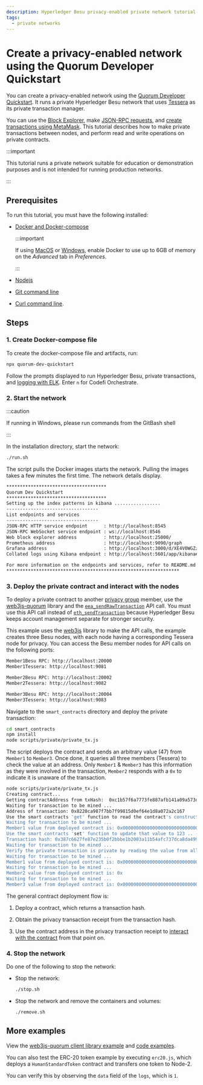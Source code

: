 ```yaml
---
description: Hyperledger Besu privacy-enabled private network tutorial
tags:
  - private networks
---
```


# Create a privacy-enabled network using the Quorum Developer Quickstart

You can create a privacy-enabled network using the [Quorum Developer Quickstart](../quickstart.md). It runs a private Hyperledger Besu network that uses [Tessera](https://docs.tessera.consensys.net/en/stable/) as its private transaction manager.

You can use the [Block Explorer](../quickstart.md#block-explorer), make [JSON-RPC requests](../quickstart.md#run-json-rpc-requests), and [create transactions using MetaMask](../quickstart.md#create-a-transaction-using-metamask). This tutorial describes how to make private transactions between nodes, and perform read and write operations on private contracts.

:::important

This tutorial runs a private network suitable for education or demonstration purposes and is not intended for running production networks.

:::

## Prerequisites

To run this tutorial, you must have the following installed:

- [Docker and Docker-compose](https://docs.docker.com/compose/install/)

  :::important

  If using [MacOS](https://docs.docker.com/docker-for-mac/) or [Windows](https://docs.docker.com/docker-for-windows/), enable Docker to use up to 6GB of memory on the _Advanced_ tab in _Preferences_.

  :::

- [Nodejs](https://nodejs.org/en/download/)
- [Git command line](https://git-scm.com/)
- [Curl command line](https://curl.haxx.se/download.html).

## Steps

### 1. Create Docker-compose file

To create the docker-compose file and artifacts, run:

```bash
npx quorum-dev-quickstart
```

Follow the prompts displayed to run Hyperledger Besu, private transactions, and [logging with ELK](../../how-to/monitor/elastic-stack.md). Enter `n` for Codefi Orchestrate.

### 2. Start the network

:::caution

If running in Windows, please run commands from the GitBash shell

:::

In the installation directory, start the network:

```bash
./run.sh
```

The script pulls the Docker images starts the network. Pulling the images takes a few minutes the first time. The network details display.

```bash
*************************************
Quorum Dev Quickstart
*************************************
Setting up the index patterns in kibana .................
----------------------------------
List endpoints and services
----------------------------------
JSON-RPC HTTP service endpoint      : http://localhost:8545
JSON-RPC WebSocket service endpoint : ws://localhost:8546
Web block explorer address          : http://localhost:25000/
Prometheus address                  : http://localhost:9090/graph
Grafana address                     : http://localhost:3000/d/XE4V0WGZz/besu-overview?orgId=1&refresh=10s&from=now-30m&to=now&var-system=All
Collated logs using Kibana endpoint : http://localhost:5601/app/kibana#/discover

For more information on the endpoints and services, refer to README.md in the installation directory.
****************************************************************
```

### 3. Deploy the private contract and interact with the nodes

To deploy a private contract to another [privacy group](../../concepts/privacy/privacy-groups.md) member, use the [web3js-quorum](https://consensys.github.io/web3js-quorum/latest/index.html) library and the [`eea_sendRawTransaction`](../../../private-networks/reference/api/index.md#eea_sendrawtransaction) API call. You must use this API call instead of [`eth_sendTransaction`](https://ethereum.github.io/execution-apis/api-documentation) because Hyperledger Besu keeps account management separate for stronger security.

This example uses the [web3js](https://www.npmjs.com/package/web3) library to make the API calls, the example creates three Besu nodes, with each node having a corresponding Tessera node for privacy. You can access the Besu member nodes for API calls on the following ports:

```bash
Member1Besu RPC: http://localhost:20000
Member1Tessera: http://localhost:9081

Member2Besu RPC: http://localhost:20002
Member2Tessera: http://localhost:9082

Member3Besu RPC: http://localhost:20004
Member3Tessera: http://localhost:9083
```

Navigate to the `smart_contracts` directory and deploy the private transaction:

```bash
cd smart_contracts
npm install
node scripts/private/private_tx.js
```

The script deploys the contract and sends an arbitrary value (47) from `Member1` to `Member3`. Once done, it queries all three members (Tessera) to check the value at an address. Only `Member1` & `Member3` has this information as they were involved in the transaction, `Member2` responds with a `0x` to indicate it is unaware of the transaction.

```bash
node scripts/private/private_tx.js
Creating contract...
Getting contractAddress from txHash:  0xc1b57f6a7773fe887afb141a09a573d19cb0fdbb15e0f2b9ed0dfead6f5b5dbf
Waiting for transaction to be mined ...
Address of transaction: 0x8220ca987f7bb7f99815d0ef64e1d8a072a2c167
Use the smart contracts 'get' function to read the contract's constructor initialized value ..
Waiting for transaction to be mined ...
Member1 value from deployed contract is: 0x000000000000000000000000000000000000000000000000000000000000002f
Use the smart contracts 'set' function to update that value to 123 .. - from member1 to member3
Transaction hash: 0x387c6627fe87e235b0f2bbbe1b2003a11b54afc737dca8da4990d3de3197ac5f
Waiting for transaction to be mined ...
Verify the private transaction is private by reading the value from all three members ..
Waiting for transaction to be mined ...
Member1 value from deployed contract is: 0x000000000000000000000000000000000000000000000000000000000000007b
Waiting for transaction to be mined ...
Member2 value from deployed contract is: 0x
Waiting for transaction to be mined ...
Member3 value from deployed contract is: 0x000000000000000000000000000000000000000000000000000000000000007b
```

The general contract deployment flow is:

1. Deploy a contract, which returns a transaction hash.

1. Obtain the privacy transaction receipt from the transaction hash.

1. Use the contract address in the privacy transaction receipt to [interact with the contract](../contracts/interact.md) from that point on.

### 4.  Stop the network

Do one of the following to stop the network:

- Stop the network:

  ```bash
  ./stop.sh
  ```

- Stop the network and remove the containers and volumes:

  ```bash
  ./remove.sh
  ```

## More examples

View the [web3js-quorum client library example](web3js-quorum.md) and
[code examples](https://github.com/ConsenSys/web3js-quorum/tree/master/example).

You can also test the ERC-20 token example by executing `erc20.js`, which deploys a
`HumanStandardToken` contract and transfers one token to Node-2.

You can verify this by observing the `data` field of the `logs`, which is `1`.
